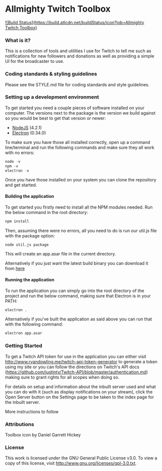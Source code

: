 Allmighty Twitch Toolbox
====================================

[![Build Status](https://build.atlcdn.net/buildStatus/icon?job=Allmighty Twitch Toolbox)](https://build.atlcdn.net/job/Allmighty%20Twitch%20Toolbox/)

### What is it?
This is a collection of tools and utilities I use for Twitch to tell me such as notifications for new followers and donations as well as providing a simple UI for the broadcaster to use.

### Coding standards & styling guidelines
Please see the STYLE.md file for coding standards and style guidelines.

### Setting up a development environment
To get started you need a couple pieces of software installed on your computer. The versions next to the package is the version we build against so you would be best to get that version or newer:

- [NodeJS](https://nodejs.org/) (4.2.1)
- [Electron](http://electron.atom.io/) (0.34.0)

To make sure you have those all installed correctly, open up a command line/terminal and run the following commands and make sure they all work with no errors:

```javascript
node -v
npm -v
electron -v
```

Once you have those installed on your system you can clone the repository and get started.

#### Building the application
To get started you firstly need to install all the NPM modules needed. Run the below command in the root directory:

```sh
npm install
```

Then, assuming there were no errors, all you need to do is run our util.js file with the package option:

```sh
node util.js package
```

This will create an app.asar file in the current directory.

Alternatively if you just want the latest build binary you can download it from 
[here](https://build.atlcdn.net/job/Allmighty%20Twitch%20Toolbox/)

#### Running the application
To run the application you can simply go into the root directory of the project and run the below command, making sure that Electron is in your PATH:

```sh
electron .
```

Alternatively if you've built the application as said above you can run that with the following command:

```sh
electron app.asar
```

### Getting Started
To get a Twitch API token for use in the application you can either visit http://www.ryandowling.me/twitch-api-token-generator to generate a token using my site or you can follow the directions on Twitch's API docs (https://github.com/justintv/Twitch-API/blob/master/authentication.md) making sure to grant rights for all scopes when doing so.

For details on setup and information about the inbuilt server used and what you can do with it (such as display notifications on your stream), click the Open Server button on the Settings page to be taken to the index page for the inbuilt server.

More instructions to follow

### Attributions
Toolbox icon by Daniel Garrett Hickey

### License
This work is licensed under the GNU General Public License v3.0. To view a copy of this license, visit http://www.gnu.org/licenses/gpl-3.0.txt.

